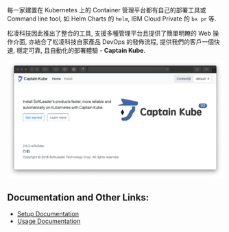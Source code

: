 每一家建置在 Kubernetes 上的 Container 管理平台都有自己的部署工具或 Command line tool, 如 Helm Charts 的 `helm`, IBM Cloud Private 的 `bx pr` 等.

松凌科技因此推出了整合的工具, 支援多種管理平台且提供了簡單明瞭的 Web 操作介面, 亦結合了松凌科技自家產品 DevOps 的發佈流程, 提供我們的客戶一個快速, 穩定可靠, 且自動化的部署體驗 - **Captain Kube**.

![](./printscreen.png)

## Documentation and Other Links:

- [Setup Documentation](https://github.com/softleader/captain-kube/wiki/Installation)
- [Usage Documentation](https://github.com/softleader/captain-kube/wiki)
